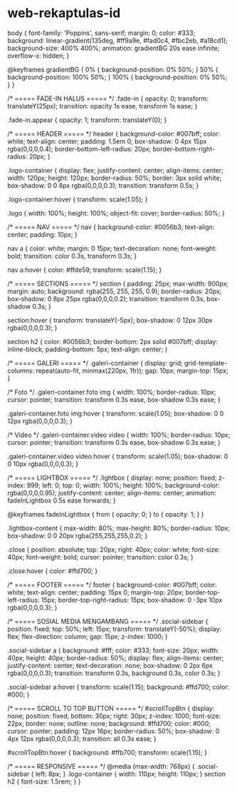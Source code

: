 # web-rekaptulas-id
body {
  font-family: 'Poppins', sans-serif;
  margin: 0;
  color: #333;
  background: linear-gradient(135deg, #ff9a9e, #fad0c4, #fbc2eb, #a18cd1);
  background-size: 400% 400%;
  animation: gradientBG 20s ease infinite;
  overflow-x: hidden;
}

@keyframes gradientBG {
  0% { background-position: 0% 50%; }
  50% { background-position: 100% 50%; }
  100% { background-position: 0% 50%; }
}

/* ===== FADE-IN HALUS ===== */
.fade-in {
  opacity: 0;
  transform: translateY(25px);
  transition: opacity 1s ease, transform 1s ease;
}

.fade-in.appear {
  opacity: 1;
  transform: translateY(0);
}

/* ===== HEADER ===== */
header {
  background-color: #007bff;
  color: white;
  text-align: center;
  padding: 1.5em 0;
  box-shadow: 0 4px 15px rgba(0,0,0,0.4);
  border-bottom-left-radius: 20px;
  border-bottom-right-radius: 20px;
}

.logo-container {
  display: flex;
  justify-content: center;
  align-items: center;
  width: 120px;
  height: 120px;
  border-radius: 50%;
  border: 3px solid white;
  box-shadow: 0 0 8px rgba(0,0,0,0.3);
  transition: transform 0.5s;
}

.logo-container:hover {
  transform: scale(1.05);
}

.logo {
  width: 100%;
  height: 100%;
  object-fit: cover;
  border-radius: 50%;
}

/* ===== NAV ===== */
nav {
  background-color: #0056b3;
  text-align: center;
  padding: 10px;
}

nav a {
  color: white;
  margin: 0 15px;
  text-decoration: none;
  font-weight: bold;
  transition: color 0.3s, transform 0.3s;
}

nav a:hover {
  color: #ffde59;
  transform: scale(1.15);
}

/* ===== SECTIONS ===== */
section {
  padding: 25px;
  max-width: 900px;
  margin: auto;
  background: rgba(255, 255, 255, 0.9);
  border-radius: 20px;
  box-shadow: 0 8px 25px rgba(0,0,0,0.2);
  transition: transform 0.3s, box-shadow 0.3s;
}

section:hover {
  transform: translateY(-5px);
  box-shadow: 0 12px 30px rgba(0,0,0,0.3);
}

section h2 {
  color: #0056b3;
  border-bottom: 2px solid #007bff;
  display: inline-block;
  padding-bottom: 5px;
  text-align: center;
}

/* ===== GALERI ===== */
.galeri-container {
  display: grid;
  grid-template-columns: repeat(auto-fit, minmax(220px, 1fr));
  gap: 10px;
  margin-top: 15px;
}

/* Foto */
.galeri-container.foto img {
  width: 100%;
  border-radius: 10px;
  cursor: pointer;
  transition: transform 0.3s ease, box-shadow 0.3s ease;
}

.galeri-container.foto img:hover {
  transform: scale(1.05);
  box-shadow: 0 0 12px rgba(0,0,0,0.3);
}

/* Video */
.galeri-container.video video {
  width: 100%;
  border-radius: 10px;
  cursor: pointer;
  transition: transform 0.3s ease, box-shadow 0.3s ease;
}

.galeri-container.video video:hover {
  transform: scale(1.05);
  box-shadow: 0 0 10px rgba(0,0,0,0.3);
}

/* ===== LIGHTBOX ===== */
.lightbox {
  display: none;
  position: fixed;
  z-index: 999;
  left: 0;
  top: 0;
  width: 100%;
  height: 100%;
  background-color: rgba(0,0,0,0.95);
  justify-content: center;
  align-items: center;
  animation: fadeInLightbox 0.5s ease forwards;
}

@keyframes fadeInLightbox {
  from { opacity: 0; }
  to { opacity: 1; }
}

.lightbox-content {
  max-width: 80%;
  max-height: 80%;
  border-radius: 10px;
  box-shadow: 0 0 20px rgba(255,255,255,0.2);
}

.close {
  position: absolute;
  top: 20px;
  right: 40px;
  color: white;
  font-size: 40px;
  font-weight: bold;
  cursor: pointer;
  transition: color 0.3s;
}

.close:hover {
  color: #ffd700;
}

/* ===== FOOTER ===== */
footer {
  background-color: #007bff;
  color: white;
  text-align: center;
  padding: 15px 0;
  margin-top: 20px;
  border-top-left-radius: 15px;
  border-top-right-radius: 15px;
  box-shadow: 0 -3px 10px rgba(0,0,0,0.3);
}

/* ===== SOSIAL MEDIA MENGAMBANG ===== */
.social-sidebar {
  position: fixed;
  top: 50%;
  left: 15px;
  transform: translateY(-50%);
  display: flex;
  flex-direction: column;
  gap: 15px;
  z-index: 1000;
}

.social-sidebar a {
  background: #fff;
  color: #333;
  font-size: 20px;
  width: 40px;
  height: 40px;
  border-radius: 50%;
  display: flex;
  align-items: center;
  justify-content: center;
  text-decoration: none;
  box-shadow: 0 2px 6px rgba(0,0,0,0.3);
  transition: transform 0.3s, background 0.3s, color 0.3s;
}

.social-sidebar a:hover {
  transform: scale(1.15);
  background: #ffd700;
  color: #000;
}

/* ===== SCROLL TO TOP BUTTON ===== */
#scrollTopBtn {
  display: none;
  position: fixed;
  bottom: 30px;
  right: 30px;
  z-index: 1000;
  font-size: 22px;
  border: none;
  outline: none;
  background: #ffd700;
  color: #000;
  cursor: pointer;
  padding: 12px 16px;
  border-radius: 50%;
  box-shadow: 0 4px 12px rgba(0,0,0,0.3);
  transition: all 0.3s ease;
}

#scrollTopBtn:hover {
  background: #ffb700;
  transform: scale(1.15);
}

/* ===== RESPONSIVE ===== */
@media (max-width: 768px) {
  .social-sidebar {
    left: 8px;
  }
  .logo-container {
    width: 110px;
    height: 110px;
  }
  section h2 {
    font-size: 1.5rem;
  }
}
